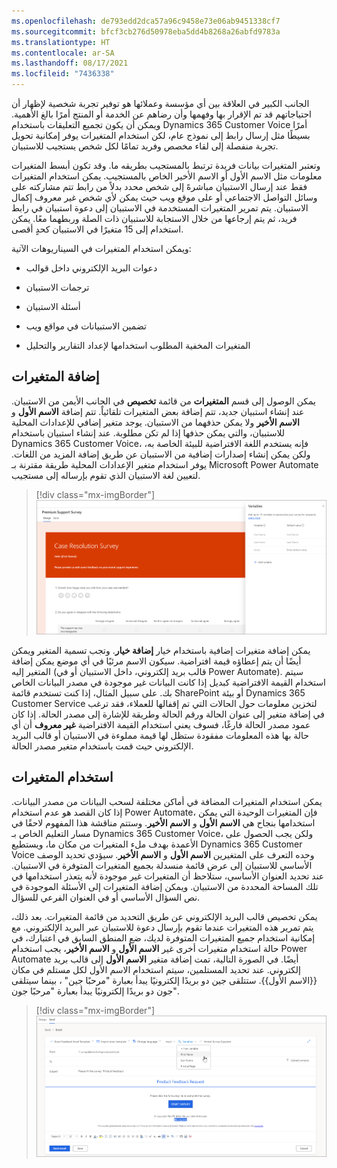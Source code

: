 ```yaml
---
ms.openlocfilehash: de793edd2dca57a96c9458e73e06ab9451338cf7
ms.sourcegitcommit: bfcf3cb276d50978eba5dd4b8268a26abfd9783a
ms.translationtype: HT
ms.contentlocale: ar-SA
ms.lasthandoff: 08/17/2021
ms.locfileid: "7436338"
---
```

الجانب الكبير في العلاقة بين أي مؤسسة وعملائها هو توفير تجربة شخصية لإظهار أن احتياجاتهم قد تم الإقرار بها وفهمها وأن رضاهم عن الخدمة أو المنتج أمرًا بالغ الأهمية. ويمكن أن يكون تجميع التعليقات باستخدام Dynamics 365 Customer Voice أمرًا بسيطًا مثل إرسال رابط إلى نموذج عام، لكن استخدام المتغيرات يوفر إمكانية تحويل تجربة منفصلة إلى لقاء مخصص وفريد تمامًا لكل شخص يستجيب للاستبيان.

وتعتبر المتغيرات بيانات فريدة ترتبط بالمستجيب بطريقه ما. وقد تكون أبسط المتغيرات معلومات مثل الاسم الأول أو الاسم الأخير الخاص بالمستجيب. يمكن استخدام المتغيرات فقط عند إرسال الاستبيان مباشرهً إلى شخص محدد بدلاً من رابط تتم مشاركته على وسائل التواصل الاجتماعي أو على موقع ويب حيث يمكن لأي شخص غير معروف إكمال الاستبيان. يتم تمرير المتغيرات المستخدمة في الاستبيان إلى دعوة استبيان في رابط فريد، ثم يتم إرجاعها من خلال الاستجابة للاستبيان ذات الصلة وربطهما معًا. يمكن استخدام إلى 15 متغيرًا في الاستبيان كحدٍ أقصى.

ويمكن استخدام المتغيرات في السيناريوهات الآتية:

-   دعوات البريد الإلكتروني داخل قوالب

-   ترجمات الاستبيان

-   أسئلة الاستبيان

-   تضمين الاستبيانات في مواقع ويب

-   المتغيرات المخفية المطلوب استخدامها لإعداد التقارير والتحليل

## <a name="add-variables"></a>إضافة المتغيرات

يمكن الوصول إلى قسم **المتغيرات** من قائمة **تخصيص** في الجانب الأيمن من الاستبيان. عند إنشاء استبيان جديد، تتم إضافة بعض المتغيرات تلقائياً. تتم إضافة **الاسم الأول** و **الاسم الأخير** ولا يمكن حذفهما من الاستبيان. يوجد متغير إضافي للإعدادات المحلية للاستبيان، والتي يمكن حذفها إذا لم تكن مطلوبة. عند إنشاء استبيان باستخدام Dynamics 365 Customer Voice، فإنه يستخدم اللغة الافتراضية للبيئة الخاصة به، ولكن يمكن إنشاء إصدارات إضافية من الاستبيان عن طريق إضافة المزيد من اللغات. يوفر استخدام متغير الإعدادات المحلية طريقة مقترنة بـ Microsoft Power Automate لتعيين لغة الاستبيان الذي تقوم بإرساله إلى مستجيب.

> [!div class="mx-imgBorder"]
> [![استبيان الدعم المتميز في طريقة عرض "التصميم" مع فتح مربع حوار "المتغيرات".](../media/unit-3-1-ss.png)](../media/unit-3-1-ss.png#lightbox)

يمكن إضافة متغيرات إضافية باستخدام خيار **إضافة خيار**. وتجب تسمية المتغير ويمكن أيضًا أن يتم إعطاؤه قيمة افتراضية. سيكون الاسم مرئيًا في أي موضع يمكن إضافة المتغير إليه (قالب بريد إلكتروني، داخل الاستبيان أو في Power Automate). سيتم استخدام القيمة الافتراضية كبديل إذا كانت البيانات غير موجودة في مصدر البيانات الخاص بك. على سبيل المثال، إذا كنت تستخدم قائمة SharePoint أو بيئة Dynamics 365 Customer Service لتخزين معلومات حول الحالات التي تم إقفالها للعملاء، فقد ترغب في إضافة متغير إلى عنوان الحالة ورقم الحالة وطريقة للإشارة إلى مصدر الحالة. إذا كان عمود مصدر الحالة فارغًا، فسوف يعني استخدام القيمة الافتراضية **غير معروف** أن أي حالة بها هذه المعلومات مفقودة ستظل لها قيمة مملوءة في الاستبيان أو قالب البريد الإلكتروني حيث قمت باستخدام متغير مصدر الحالة.

## <a name="use-variables"></a>استخدام المتغيرات

يمكن استخدام المتغيرات المضافة في أماكن مختلفة لسحب البيانات من مصدر البيانات. إذا كان القصد هو عدم استخدام Power Automate، فإن المتغيرات الوحيدة التي يمكن استخدامها بنجاح هي **الاسم الأول** و **الاسم الأخير**. وستتم مناقشة هذا المفهوم لاحقًا في مسار التعليم الخاص بـ Dynamics 365 Customer Voice، ولكن يجب الحصول على الأعمدة بهدف ملء المتغيرات من مكان ما، ويستطيع Dynamics 365 Customer Voice وحده التعرف على المتغيرين **الاسم الأول** و **الاسم الأخير**. سيؤدي تحديد الوصف الأساسي للاستبيان إلى عرض قائمة منسدلة بجميع المتغيرات المتوفرة في الاستبيان. عند تحديد العنوان الأساسي، ستلاحظ أن المتغيرات غير موجودة لأنه يتعذر استخدامها في تلك المساحة المحددة من الاستبيان. ويمكن إضافة المتغيرات إلى الأسئلة الموجودة في نص السؤال الأساسي أو في العنوان الفرعي للسؤال.

يمكن تخصيص قالب البريد الإلكتروني عن طريق التحديد من قائمة المتغيرات. بعد ذلك، يتم تمرير هذه المتغيرات عندما تقوم بإرسال دعوة للاستبيان عبر البريد الإلكتروني. مع إمكانية استخدام جميع المتغيرات المتوفرة لديك، ضع المنطق السابق في اعتبارك، في حالة استخدام متغيرات أخرى غير **الاسم الأول** و **الاسم الأخير**، يجب استخدام Power Automate أيضًا. في الصورة التالية، تمت إضافة متغير **الاسم الأول** إلى قالب بريد إلكتروني. عند تحديد المستلمين، سيتم استخدام الاسم الأول لكل مستلم في مكان {{الاسم الأول}}. ستتلقى جين دو بريدًا إلكترونيًا يبدأ بعبارة "مرحبًا جين" ، بينما سيتلقى جون دو بريدًا إلكترونيًا يبدأ بعبارة "مرحبًا جون".

> [!div class="mx-imgBorder"]
> [![تعرض علامة التبويب "إرسال" قالب البريد الإلكتروني مع القائمة المنسدلة "المتغيرات" المحددة ومتغير "الاسم الأول" تمت إضافته.](../media/unit-3-2-ss.png)](../media/unit-3-2-ss.png#lightbox)
